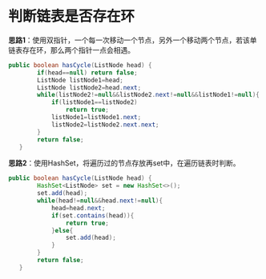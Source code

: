 # 判断链表是否存在环

**思路1**：使用双指针，一个每一次移动一个节点，另外一个移动两个节点，若该单链表存在环，那么两个指针一点会相遇。

```java
public boolean hasCycle(ListNode head) {
        if(head==null) return false;
        ListNode listNode1=head;
        ListNode listNode2=head.next;
        while(listNode2!=null&&listNode2.next!=null&&listNode1!=null){
            if(listNode1==listNode2)
                return true;
            listNode1=listNode1.next;
            listNode2=listNode2.next.next;
        }
        return false;
   }
```

**思路2**：使用HashSet，将遍历过的节点存放再set中，在遍历链表时判断。

```java
public boolean hasCycle(ListNode head) {
        HashSet<ListNode> set = new HashSet<>();
        set.add(head);
        while(head!=null&&head.next!=null){
            head=head.next;
            if(set.contains(head)){
                return true;
            }else{
                set.add(head);
            }
        }
        return false;
   }
```
